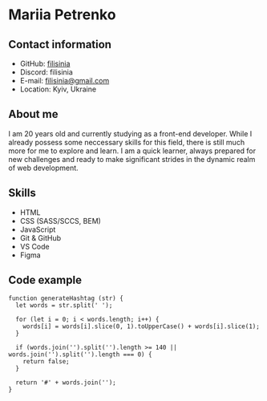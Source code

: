 # Mariia Petrenko

## Contact information
* GitHub: [filisinia](https://github.com/filisinia)
* Discord: filisinia
* E-mail: filisinia@gmail.com
* Location: Kyiv, Ukraine

## About me
I am 20 years old and currently studying as a front-end developer. While I already possess some neccessary skills for this field, there is still much more for me to explore and learn. I am a quick learner, always prepared for new challenges and ready to make significant strides in the dynamic realm of web development.

## Skills
* HTML
* CSS (SASS/SCCS, BEM)
* JavaScript
* Git & GitHub
* VS Code
* Figma

## Code example
```
function generateHashtag (str) {
  let words = str.split(' ');
  
  for (let i = 0; i < words.length; i++) {
    words[i] = words[i].slice(0, 1).toUpperCase() + words[i].slice(1);
  }

  if (words.join('').split('').length >= 140 || words.join('').split('').length === 0) {
    return false;
  }

  return '#' + words.join('');
}
```